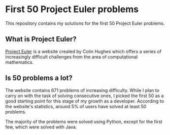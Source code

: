 # First 50 Project Euler problems
This repository contains my solutions for the first 50 Project Euler problems.

## What is Project Euler?
[Project Euler](https://projecteuler.net/) is a website created by Colin Hughes which offers a series of increasingly difficult challenges from the area of computational mathematics. 

## Is 50 problems a lot?
The website contains 671 problems of increasing difficulty. While I plan to carry on with the task of solving consecutive ones, I picked the first 50 as a good starting point for this stage of my growth as a developer. According to the website's statistics, around 5% of users have solved at least 50 problems.

The majority of the problems were solved using Python, except for the first few, which were solved with Java.
